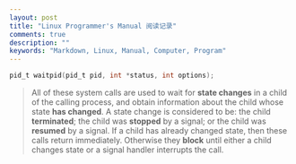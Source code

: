 ```yaml
---
layout: post
title: "Linux Programmer's Manual 阅读记录"
comments: true
description: ""
keywords: "Markdown, Linux, Manual, Computer, Program"
---
```


```c
pid_t waitpid(pid_t pid, int *status, int options);
```

>All of these system calls are used to wait for **state changes** in a child of the calling process, and obtain information about the child whose state **has changed**. A state change is considered to be: the child **terminated**; the child was **stopped** by a signal; or the child was **resumed** by a signal. If a  child has already changed state, then these calls return immediately. Otherwise they **block** until either a child changes state or a signal handler interrupts the call.